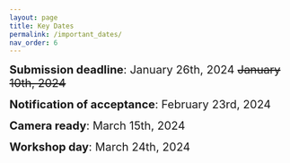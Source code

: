 ```yaml
---
layout: page
title: Key Dates
permalink: /important_dates/
nav_order: 6
---
```



<span style="font-size:20px;"> <strong>Submission deadline</strong>: January 26th, 2024 ~~January 10th, 2024~~

<span style="font-size:20px;"><strong>Notification of acceptance</strong>: February 23rd, 2024

<span style="font-size:20px;"><strong>Camera ready</strong>: March 15th, 2024

<span style="font-size:20px;"><strong>Workshop day</strong>: March 24th, 2024

